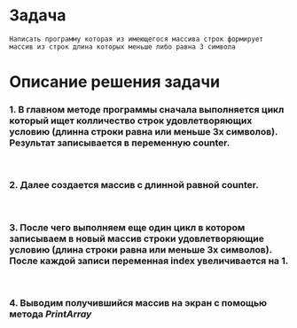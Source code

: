 # Задача

    Написать программу которая из имеющегося массива строк формирует массив из строк длина которых меньше либо равна 3 символа

# Описание решения задачи

### 1. В главном методе программы сначала выполняется цикл который ищет колличество строк удовлетворяющих условию (длинна строки равна или меньше 3х символов). Результат записывается в переменную **counter**.
<br />

### 2. Далее создается массив с длинной равной **counter**.
<br />

### 3. После чего выполняем еще один цикл в котором записываем в новый массив строки удовлетворяющие условию (длина строки равна или меньше 3х символов). После каждой записи переменная **index** увеличивается на 1.
<br />

### 4. Выводим получившийся массив на экран с помощью метода **_PrintArray_**